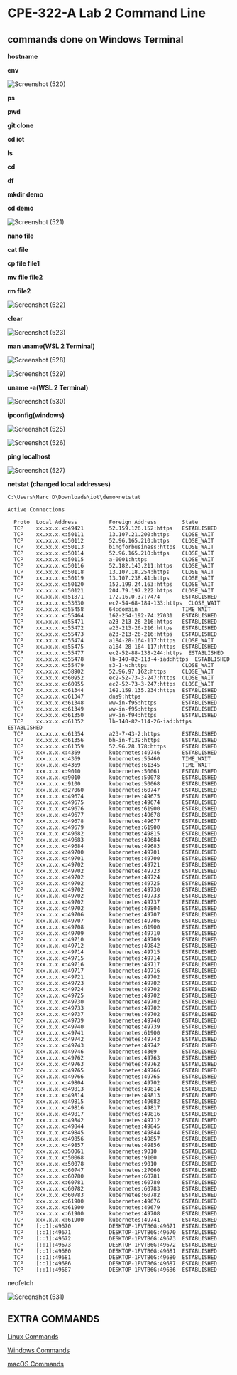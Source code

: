 # CPE-322-A Lab 2 Command Line

## commands done on Windows Terminal

**hostname**

**env**

![Screenshot (520)](https://user-images.githubusercontent.com/97755080/216795667-ce039f8d-ba68-43a2-86bd-bb50c9b3817d.png)


**ps**

**pwd**

**git clone**

**cd iot**

**ls**

**cd**

**df**

**mkdir demo**

**cd demo**

![Screenshot (521)](https://user-images.githubusercontent.com/97755080/216795721-052ddddc-b8a1-4674-98b0-063983a3e541.png)


**nano file**

**cat file**

**cp file file1**

**mv file file2**

**rm file2**

![Screenshot (522)](https://user-images.githubusercontent.com/97755080/216795843-cd6ea4e8-c923-4723-b8af-5beeea75c52c.png)


**clear**

![Screenshot (523)](https://user-images.githubusercontent.com/97755080/216795846-f7215316-1324-4c49-b94c-e029ded399ea.png)


**man uname(WSL 2 Terminal)**

![Screenshot (528)](https://user-images.githubusercontent.com/97755080/216796862-872c3d9b-e3bc-4ef1-91e0-16578904dfd4.png)


![Screenshot (529)](https://user-images.githubusercontent.com/97755080/216796864-393ec6da-0530-4453-b5ec-d3c0f69e7616.png)



**uname -a(WSL 2 Terminal)**


![Screenshot (530)](https://user-images.githubusercontent.com/97755080/216796868-397fc883-a4ce-4832-a6dc-3865a31d6f4e.png)



**ipconfig(windows)**

![Screenshot (525)](https://user-images.githubusercontent.com/97755080/216795955-bbb75ba0-029b-4a45-aa51-fd0dce2ebbeb.png)


![Screenshot (526)](https://user-images.githubusercontent.com/97755080/216795960-2f1afdde-8c4c-420c-9b54-2934ee75201e.png)



**ping localhost**

![Screenshot (527)](https://user-images.githubusercontent.com/97755080/216796179-9e8223f2-9c2d-4198-8c9c-4e223968dee1.png)


**netstat (changed local addresses)**

```
C:\Users\Marc D\Downloads\iot\demo>netstat

Active Connections

  Proto  Local Address          Foreign Address        State
  TCP    xx.xx.x.x:49421        52.159.126.152:https   ESTABLISHED
  TCP    xx.xx.x.x:50111        13.107.21.200:https    CLOSE_WAIT
  TCP    xx.xx.x.x:50112        52.96.165.210:https    CLOSE_WAIT
  TCP    xx.xx.x.x:50113        bingforbusiness:https  CLOSE_WAIT
  TCP    xx.xx.x.x:50114        52.96.165.210:https    CLOSE_WAIT
  TCP    xx.xx.x.x:50115        a-0001:https           CLOSE_WAIT
  TCP    xx.xx.x.x:50116        52.182.143.211:https   CLOSE_WAIT
  TCP    xx.xx.x.x:50118        13.107.18.254:https    CLOSE_WAIT
  TCP    xx.xx.x.x:50119        13.107.238.41:https    CLOSE_WAIT
  TCP    xx.xx.x.x:50120        152.199.24.163:https   CLOSE_WAIT
  TCP    xx.xx.x.x:50121        204.79.197.222:https   CLOSE_WAIT
  TCP    xx.xx.x.x:51871        172.16.0.37:7474       ESTABLISHED
  TCP    xx.xx.x.x:53630        ec2-54-68-184-133:https  CLOSE_WAIT
  TCP    xx.xx.x.x:55458        64:domain              TIME_WAIT
  TCP    xx.xx.x.x:55464        162-254-192-74:27031   ESTABLISHED
  TCP    xx.xx.x.x:55471        a23-213-26-216:https   ESTABLISHED
  TCP    xx.xx.x.x:55472        a23-213-26-216:https   ESTABLISHED
  TCP    xx.xx.x.x:55473        a23-213-26-216:https   ESTABLISHED
  TCP    xx.xx.x.x:55474        a184-28-164-117:https  CLOSE_WAIT
  TCP    xx.xx.x.x:55475        a184-28-164-117:https  ESTABLISHED
  TCP    xx.xx.x.x:55477        ec2-52-88-138-244:https  ESTABLISHED
  TCP    xx.xx.x.x:55478        lb-140-82-113-4-iad:https  ESTABLISHED
  TCP    xx.xx.x.x:55479        s3-1-w:https           CLOSE_WAIT
  TCP    xx.xx.x.x:58902        52.96.97.162:https     CLOSE_WAIT
  TCP    xx.xx.x.x:60952        ec2-52-73-3-247:https  CLOSE_WAIT
  TCP    xx.xx.x.x:60955        ec2-52-73-3-247:https  CLOSE_WAIT
  TCP    xx.xx.x.x:61344        162.159.135.234:https  ESTABLISHED
  TCP    xx.xx.x.x:61347        dns9:https             ESTABLISHED
  TCP    xx.xx.x.x:61348        ww-in-f95:https        ESTABLISHED
  TCP    xx.xx.x.x:61349        ww-in-f95:https        ESTABLISHED
  TCP    xx.xx.x.x:61350        wv-in-f94:https        ESTABLISHED
  TCP    xx.xx.x.x:61352        lb-140-82-114-26-iad:https  ESTABLISHED
  TCP    xx.xx.x.x:61354        a23-7-43-2:https       ESTABLISHED
  TCP    xx.xx.x.x:61356        bh-in-f139:https       ESTABLISHED
  TCP    xx.xx.x.x:61359        52.96.28.178:https     ESTABLISHED
  TCP    xxx.x.x.x:4369         kubernetes:49746       ESTABLISHED
  TCP    xxx.x.x.x:4369         kubernetes:55460       TIME_WAIT
  TCP    xxx.x.x.x:4369         kubernetes:61345       TIME_WAIT
  TCP    xxx.x.x.x:9010         kubernetes:50061       ESTABLISHED
  TCP    xxx.x.x.x:9010         kubernetes:50078       ESTABLISHED
  TCP    xxx.x.x.x:9100         kubernetes:50068       ESTABLISHED
  TCP    xxx.x.x.x:27060        kubernetes:60747       ESTABLISHED
  TCP    xxx.x.x.x:49674        kubernetes:49675       ESTABLISHED
  TCP    xxx.x.x.x:49675        kubernetes:49674       ESTABLISHED
  TCP    xxx.x.x.x:49676        kubernetes:61900       ESTABLISHED
  TCP    xxx.x.x.x:49677        kubernetes:49678       ESTABLISHED
  TCP    xxx.x.x.x:49678        kubernetes:49677       ESTABLISHED
  TCP    xxx.x.x.x:49679        kubernetes:61900       ESTABLISHED
  TCP    xxx.x.x.x:49682        kubernetes:49815       ESTABLISHED
  TCP    xxx.x.x.x:49683        kubernetes:49684       ESTABLISHED
  TCP    xxx.x.x.x:49684        kubernetes:49683       ESTABLISHED
  TCP    xxx.x.x.x:49700        kubernetes:49701       ESTABLISHED
  TCP    xxx.x.x.x:49701        kubernetes:49700       ESTABLISHED
  TCP    xxx.x.x.x:49702        kubernetes:49721       ESTABLISHED
  TCP    xxx.x.x.x:49702        kubernetes:49723       ESTABLISHED
  TCP    xxx.x.x.x:49702        kubernetes:49724       ESTABLISHED
  TCP    xxx.x.x.x:49702        kubernetes:49725       ESTABLISHED
  TCP    xxx.x.x.x:49702        kubernetes:49730       ESTABLISHED
  TCP    xxx.x.x.x:49702        kubernetes:49733       ESTABLISHED
  TCP    xxx.x.x.x:49702        kubernetes:49737       ESTABLISHED
  TCP    xxx.x.x.x:49702        kubernetes:49804       ESTABLISHED
  TCP    xxx.x.x.x:49706        kubernetes:49707       ESTABLISHED
  TCP    xxx.x.x.x:49707        kubernetes:49706       ESTABLISHED
  TCP    xxx.x.x.x:49708        kubernetes:61900       ESTABLISHED
  TCP    xxx.x.x.x:49709        kubernetes:49710       ESTABLISHED
  TCP    xxx.x.x.x:49710        kubernetes:49709       ESTABLISHED
  TCP    xxx.x.x.x:49712        kubernetes:49842       ESTABLISHED
  TCP    xxx.x.x.x:49714        kubernetes:49715       ESTABLISHED
  TCP    xxx.x.x.x:49715        kubernetes:49714       ESTABLISHED
  TCP    xxx.x.x.x:49716        kubernetes:49717       ESTABLISHED
  TCP    xxx.x.x.x:49717        kubernetes:49716       ESTABLISHED
  TCP    xxx.x.x.x:49721        kubernetes:49702       ESTABLISHED
  TCP    xxx.x.x.x:49723        kubernetes:49702       ESTABLISHED
  TCP    xxx.x.x.x:49724        kubernetes:49702       ESTABLISHED
  TCP    xxx.x.x.x:49725        kubernetes:49702       ESTABLISHED
  TCP    xxx.x.x.x:49730        kubernetes:49702       ESTABLISHED
  TCP    xxx.x.x.x:49733        kubernetes:49702       ESTABLISHED
  TCP    xxx.x.x.x:49737        kubernetes:49702       ESTABLISHED
  TCP    xxx.x.x.x:49739        kubernetes:49740       ESTABLISHED
  TCP    xxx.x.x.x:49740        kubernetes:49739       ESTABLISHED
  TCP    xxx.x.x.x:49741        kubernetes:61900       ESTABLISHED
  TCP    xxx.x.x.x:49742        kubernetes:49743       ESTABLISHED
  TCP    xxx.x.x.x:49743        kubernetes:49742       ESTABLISHED
  TCP    xxx.x.x.x:49746        kubernetes:4369        ESTABLISHED
  TCP    xxx.x.x.x:49762        kubernetes:49763       ESTABLISHED
  TCP    xxx.x.x.x:49763        kubernetes:49762       ESTABLISHED
  TCP    xxx.x.x.x:49765        kubernetes:49766       ESTABLISHED
  TCP    xxx.x.x.x:49766        kubernetes:49765       ESTABLISHED
  TCP    xxx.x.x.x:49804        kubernetes:49702       ESTABLISHED
  TCP    xxx.x.x.x:49813        kubernetes:49814       ESTABLISHED
  TCP    xxx.x.x.x:49814        kubernetes:49813       ESTABLISHED
  TCP    xxx.x.x.x:49815        kubernetes:49682       ESTABLISHED
  TCP    xxx.x.x.x:49816        kubernetes:49817       ESTABLISHED
  TCP    xxx.x.x.x:49817        kubernetes:49816       ESTABLISHED
  TCP    xxx.x.x.x:49842        kubernetes:49712       ESTABLISHED
  TCP    xxx.x.x.x:49844        kubernetes:49845       ESTABLISHED
  TCP    xxx.x.x.x:49845        kubernetes:49844       ESTABLISHED
  TCP    xxx.x.x.x:49856        kubernetes:49857       ESTABLISHED
  TCP    xxx.x.x.x:49857        kubernetes:49856       ESTABLISHED
  TCP    xxx.x.x.x:50061        kubernetes:9010        ESTABLISHED
  TCP    xxx.x.x.x:50068        kubernetes:9100        ESTABLISHED
  TCP    xxx.x.x.x:50078        kubernetes:9010        ESTABLISHED
  TCP    xxx.x.x.x:60747        kubernetes:27060       ESTABLISHED
  TCP    xxx.x.x.x:60780        kubernetes:60781       ESTABLISHED
  TCP    xxx.x.x.x:60781        kubernetes:60780       ESTABLISHED
  TCP    xxx.x.x.x:60782        kubernetes:60783       ESTABLISHED
  TCP    xxx.x.x.x:60783        kubernetes:60782       ESTABLISHED
  TCP    xxx.x.x.x:61900        kubernetes:49676       ESTABLISHED
  TCP    xxx.x.x.x:61900        kubernetes:49679       ESTABLISHED
  TCP    xxx.x.x.x:61900        kubernetes:49708       ESTABLISHED
  TCP    xxx.x.x.x:61900        kubernetes:49741       ESTABLISHED
  TCP    [::1]:49670            DESKTOP-1PVTB6G:49671  ESTABLISHED
  TCP    [::1]:49671            DESKTOP-1PVTB6G:49670  ESTABLISHED
  TCP    [::1]:49672            DESKTOP-1PVTB6G:49673  ESTABLISHED
  TCP    [::1]:49673            DESKTOP-1PVTB6G:49672  ESTABLISHED
  TCP    [::1]:49680            DESKTOP-1PVTB6G:49681  ESTABLISHED
  TCP    [::1]:49681            DESKTOP-1PVTB6G:49680  ESTABLISHED
  TCP    [::1]:49686            DESKTOP-1PVTB6G:49687  ESTABLISHED
  TCP    [::1]:49687            DESKTOP-1PVTB6G:49686  ESTABLISHED
```

neofetch


![Screenshot (531)](https://user-images.githubusercontent.com/97755080/217105322-44b81651-fff2-41f1-bf2e-b1229dd0563e.png)




## EXTRA COMMANDS



[Linux Commands](https://www.youtube.com/watch?v=gd7BXuUQ91w)


[Windows Commands](https://www.youtube.com/watch?v=Jfvg3CS1X3A)


[macOS Commands](https://www.youtube.com/watch?v=qOrlYzqXPa8)

